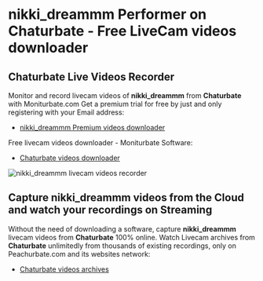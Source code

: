 # nikki_dreammm Performer on Chaturbate - Free LiveCam videos downloader

## Chaturbate Live Videos Recorder

Monitor and record livecam videos of **nikki_dreammm** from **Chaturbate** with Moniturbate.com
Get a premium trial for free by just and only registering with your Email address:
* [nikki_dreammm Premium videos downloader](https://moniturbate.com/request-demo-licence-key.html)

Free livecam videos downloader - Moniturbate Software:
* [Chaturbate videos downloader](https://moniturbate.com/moniturbate-download-software.html)

![nikki_dreammm livecam videos recorder](https://peachurnet.com/templates/moniturbate-software.png)


## Capture nikki_dreammm videos from the Cloud and watch your recordings on Streaming

Without the need of downloading a software, capture **nikki_dreammm** livecam videos from **Chaturbate** 100% online.
Watch Livecam archives from **Chaturbate** unlimitedly from thousands of existing recordings, only on Peachurbate.com and its websites network:
* [Chaturbate videos archives](https://peachurnet.com/)